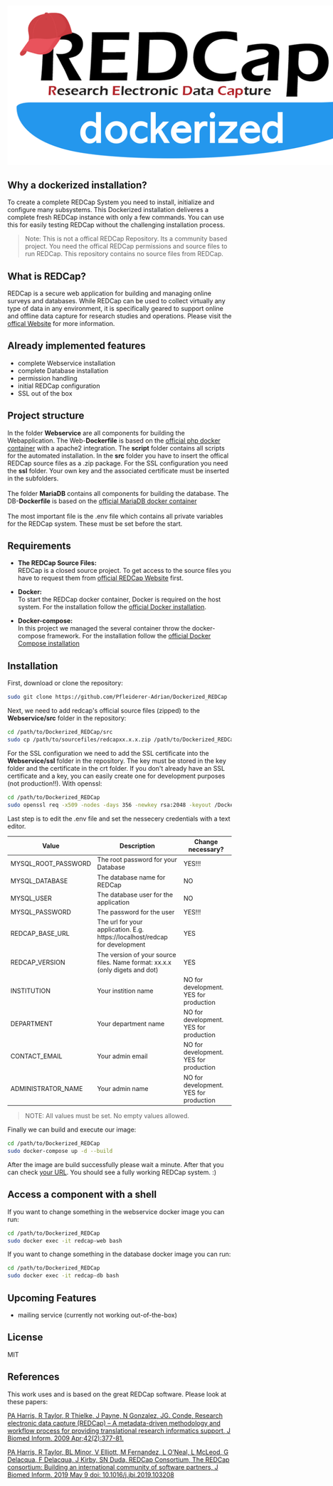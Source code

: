 <img src="logo.png" alt="HTML ERROR" style="max-width: 1000px;"><br><h2>Why a dockerized installation?</h2>To create a complete REDCap System you need to install, initialize and configure many subsystems. This Dockerized installation deliveres a complete fresh REDCap instance with only a few commands. You can use this for easily testing REDCap without the challenging installation process.
> Note: This is not a offical REDCap Repository. Its a community based project. You need the offical REDCap permissions and source files to run REDCap. This repository contains no source files from REDCap.

## What is REDCap?
REDCap is a secure web application for building and managing online surveys and databases. While REDCap can be used to collect virtually any type of data in any environment, it is specifically geared to support online and offline data capture for research studies and operations. Please visit the [offical Website](https://projectredcap.org/) for more information.

## Already implemented features
- complete Webservice installation
- complete Database installation
- permission handling
- initial REDCap configuration
- SSL out of the box

## Project structure
In the folder **Webservice** are all components for building the Webapplication. The Web-**Dockerfile** is based on the [official php docker container](https://hub.docker.com/_/php) with a apache2 integration. The **script** folder contains all scripts for the automated installation. In the **src** folder you have to insert the offical REDCap source files as a .zip package. For the SSL configuration you need the **ssl** folder. Your own key and the associated certificate must be inserted in the subfolders.<br></br>
The folder **MariaDB** contains all components for building the database. The DB-**Dockerfile** is based on the [official MariaDB docker container](https://hub.docker.com/_/mariadb)<br></br>
The most important file is the .env file which contains all private variables for the REDCap system. These must be set before the start.

## Requirements
- **The REDCap Source Files:**<br>
REDCap is a closed source project. To get access to the source files you have to request them from [official REDCap Website](https://projectredcap.org/) first.

- **Docker:**<br>
To start the REDCap docker container, Docker is required on the host system. For the installation follow the [official Docker installation](https://docs.docker.com/get-docker/).

- **Docker-compose:**<br>
In this project we managed the several container throw the docker-compose framework. For the installation follow the [official Docker Compose installation](https://docs.docker.com/compose/install/)

## Installation
First, download or clone the repository:
```sh
sudo git clone https://github.com/Pfleiderer-Adrian/Dockerized_REDCap
```  

Next, we need to add redcap's official source files (zipped) to the **Webservice/src** folder in the repository:
```sh
cd /path/to/Dockerized_REDCap/src
sudo cp /path/to/sourcefiles/redcapxx.x.x.zip /path/to/Dockerized_REDCap/src
```  

For the SSL configuration we need to add the SSL certificate into the **Webservice/ssl** folder in the repository. The key must be stored in the key folder and the certificate in the crt folder.
If you don't already have an SSL certificate and a key, you can easily create one for development purposes (not production!!).
With openssl:
```sh
cd /path/to/Dockerized_REDCap
sudo openssl req -x509 -nodes -days 356 -newkey rsa:2048 -keyout /Dockerized_REDCap/Webservice/ssl/key/redcap.key -out /Dockerized_REDCap/Webservice/ssl/crt/redcap.crt
```

Last step is to edit the .env file and set the nessecery credentials with a text editor.  

| Value | Description | Change necessary? |
| ------------- | ------------- | ------------- |
| MYSQL_ROOT_PASSWORD | The root password for your Database | YES!!! |
| MYSQL_DATABASE | The database name for REDCap | NO |
| MYSQL_USER | The database user for the application | NO |
| MYSQL_PASSWORD | The password for the user | YES!!! |
| REDCAP_BASE_URL | The url for your application. E.g. https://localhost/redcap for development | YES |
| REDCAP_VERSION | The version of your source files. Name format: xx.x.x (only digets and dot) | YES |
| INSTITUTION | Your instition name | NO for development. YES for production |
| DEPARTMENT | Your department name | NO for development. YES for production |
| CONTACT_EMAIL | Your admin email | NO for development. YES for production |
| ADMINISTRATOR_NAME | Your admin name | NO for development. YES for production |

> NOTE: All values must be set. No empty values allowed.

Finally we can build and execute our image:
```sh
cd /path/to/Dockerized_REDCap
sudo docker-compose up -d --build
```
After the image are build successfully please wait a minute. After that you can check [your URL](https://localhost/redcap). You should see a fully working REDCap system. :)

## Access a component with a shell
If you want to change something in the webservice docker image you can run:
```sh
cd /path/to/Dockerized_REDCap
sudo docker exec -it redcap-web bash
```

If you want to change something in the database docker image you can run:
```sh
cd /path/to/Dockerized_REDCap
sudo docker exec -it redcap-db bash
```

## Upcoming Features
- mailing service (currently not working out-of-the-box)

## License

MIT

## References
This work uses and is based on the great REDCap software. Please look at these papers:

[PA Harris, R Taylor, R Thielke, J Payne, N Gonzalez, JG. Conde, Research electronic data capture (REDCap) – A metadata-driven methodology and workflow process for providing translational research informatics support, J Biomed Inform. 2009 Apr;42(2):377-81.](http://www.sciencedirect.com/science/article/pii/S1532046408001226)

[PA Harris, R Taylor, BL Minor, V Elliott, M Fernandez, L O’Neal, L McLeod, G Delacqua, F Delacqua, J Kirby, SN Duda, REDCap Consortium, The REDCap consortium: Building an international community of software partners, J Biomed Inform. 2019 May 9 doi: 10.1016/j.jbi.2019.103208](https://www.sciencedirect.com/science/article/pii/S1532046419301261)
